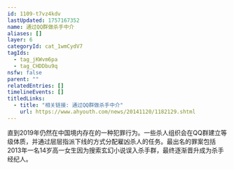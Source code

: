 ```yaml
---
id: 1109-t7vz4kdv
lastUpdated: 1757167352
name: 通过QQ群做杀手中介
aliases: []
layer: 6
categoryId: cat_1wmCydV7
tagIds:
  - tag_jKWvm6pa
  - tag_CHDDbu9q
nsfw: false
parent: ""
relatedEntries: []
timelineEvents: []
titledLinks:
  - title: "相关链接: 通过QQ群做杀手中介"
    url: https://www.ahyouth.com/news/20141120/1182129.shtml
---
```


直到2019年仍然在中国境内存在的一种犯罪行为。一些杀人组织会在QQ群建立等级体质，并通过层层指派下线的方式分配雇凶杀人的任务。最出名的罪案包括2013年一名14岁高一女生因为搜索玄幻小说误入杀手群，最终逐渐晋升成为杀手经纪人。